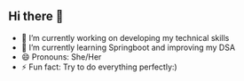 ## Hi there 👋

- 🔭 I’m currently working on developing my technical skills
- 🌱 I’m currently learning Springboot and improving my DSA
- 😄 Pronouns: She/Her
- ⚡ Fun fact: Try to do everything perfectly:)

